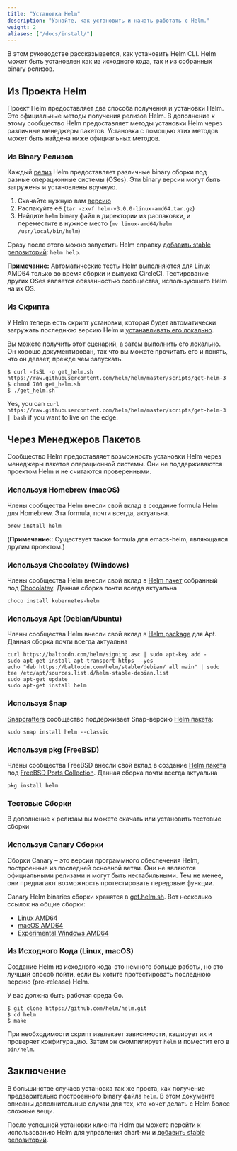 ```yaml
---
title: "Установка Helm"
description: "Узнайте, как установить и начать работать с Helm."
weight: 2
aliases: ["/docs/install/"]
---
```


В этом руководстве рассказывается, как установить Helm CLI. Helm может быть установлен как из
исходного кода, так и из собранных binary релизов.

## Из Проекта Helm

Проект Helm предоставляет два способа получения и установки Helm. Это
официальные методы получения релизов Helm. В дополнение к этому сообщество Helm
предоставляет методы установки Helm через различные менеджеры пакетов.
Установка с помощью этих методов может быть найдена ниже официальных методов.

### Из Binary Релизов

Каждый [релиз](https://github.com/helm/helm/releases) Helm предоставляет различные binary
сборки под разные операционные системы (OSes). Эти binary версии могут быть загружены и установлены вручную.

1. Скачайте нужную вам [версию](https://github.com/helm/helm/releases)
2. Распакуйте её (`tar -zxvf helm-v3.0.0-linux-amd64.tar.gz`)
3. Найдите `helm` binary файл в директории из распаковки, и переместите в нужное место (`mv linux-amd64/helm /usr/local/bin/helm`)

Сразу после этого можно запустить Helm справку [добавить stable репозиторий](https://helm.sh/docs/intro/quickstart/#initialize-a-helm-chart-repository):
`helm help`.

**Примечание:** Автоматические тесты Helm выполняются для Linux AMD64 только во время сборки и выпуска CircleCI.
Тестирование других OSes является обязанностью сообщества, использующего Helm на их OS.

### Из Скрипта

У Helm теперь есть скрипт установки, которая будет автоматически загружать последнюю версию Helm и 
[устанавливать его локально](https://raw.githubusercontent.com/helm/helm/master/scripts/get-helm-3).

Вы можете получить этот сценарий, а затем выполнить его локально.
Он хорошо документирован, так что вы можете прочитать его и понять, что он делает, прежде чем запускать.

```console
$ curl -fsSL -o get_helm.sh https://raw.githubusercontent.com/helm/helm/master/scripts/get-helm-3
$ chmod 700 get_helm.sh
$ ./get_helm.sh
```

Yes, you can `curl
https://raw.githubusercontent.com/helm/helm/master/scripts/get-helm-3 | bash` if
you want to live on the edge.

## Через Менеджеров Пакетов

Сообщество Helm предоставляет возможность установки Helm через
менеджеры пакетов операционной системы. 
Они не поддерживаются проектом Helm и не считаются проверенными.

### Используя Homebrew (macOS)

Члены сообщества Helm внесли свой вклад в создание formula Helm для Homebrew.
Эта formula, почти всегда, актуальна.

```console
brew install helm
```

(**Примечание:**: Существует также formula для emacs-helm, являющаяся другим проектом.)

### Используя Chocolatey (Windows)

Члены сообщества Helm внесли свой вклад в [Helm
пакет](https://chocolatey.org/packages/kubernetes-helm) собранный под
[Chocolatey](https://chocolatey.org/). Данная сборка почти всегда актуальна

```console
choco install kubernetes-helm
```

### Используя Apt (Debian/Ubuntu)

Члены сообщества Helm внесли свой вклад в [Helm
package](https://helm.baltorepo.com/stable/debian/) для Apt. Данная сборка почти всегда актуальна

```console
curl https://baltocdn.com/helm/signing.asc | sudo apt-key add -
sudo apt-get install apt-transport-https --yes
echo "deb https://baltocdn.com/helm/stable/debian/ all main" | sudo tee /etc/apt/sources.list.d/helm-stable-debian.list
sudo apt-get update
sudo apt-get install helm
```

### Используя Snap

[Snapcrafters](https://github.com/snapcrafters) сообщество поддерживает Snap-версию
[Helm пакета](https://snapcraft.io/helm):

```console
sudo snap install helm --classic
```

### Используя pkg (FreeBSD)

Члены сообщества FreeBSD внесли свой вклад в создание [Helm
пакета](https://www.freshports.org/sysutils/helm) под
[FreeBSD Ports Collection](https://man.freebsd.org/ports).
Данная сборка почти всегда актуальна

```console
pkg install helm
```

### Тестовые Сборки

В дополнение к релизам вы можете скачать или установить тестовые сборки

### Используя Canary Сборки

Сборки Canary – это версии программного обеспечения Helm, построенные из последней
основной ветви. Они не являются официальными релизами и могут быть нестабильными. Тем не менее,
они предлагают возможность протестировать передовые функции.

Canary Helm binaries сборки хранятся в [get.helm.sh](https://get.helm.sh). Вот несколько
ссылок на общие сборки:

- [Linux AMD64](https://get.helm.sh/helm-canary-linux-amd64.tar.gz)
- [macOS AMD64](https://get.helm.sh/helm-canary-darwin-amd64.tar.gz)
- [Experimental Windows
  AMD64](https://get.helm.sh/helm-canary-windows-amd64.zip)

### Из Исходного Кода (Linux, macOS)

Создание Helm из исходного кода-это немного больше работы, но это лучший способ пойти, если
вы хотите протестировать последнюю версию (pre-release) Helm.

У вас должна быть рабочая среда Go.

```console
$ git clone https://github.com/helm/helm.git
$ cd helm
$ make
```

При необходимости скрипт извлекает зависимости, кэширует их и проверяет
конфигурацию. Затем он скомпилирует `helm` и поместит его в `bin/helm`.

## Заключение

В большинстве случаев установка так же проста, как получение предварительно построенного binary файла `helm`.
В этом документе описаны дополнительные случаи для тех, кто хочет делать
с Helm более сложные вещи.

После успешной установки клиента Helm вы можете перейти к использованию
Helm для управления chart-ми и [добавить stable репозиторий](https://helm.sh/docs/intro/quickstart/#initialize-a-helm-chart-repository).
